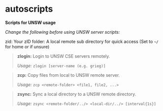 # autoscripts

**Scripts for UNSW usage**

*Change the following before using UNSW server scripts:*

zid: Your zID
folder: A local remote sub directory for quick access (Set to `~/` for home or if unsure)


>**zlogin:** Login to UNSW CSE servers remotely.
>
>*Usage:* `zlogin [server-name (e.g. grieg)]`

>**zcp:** Copy files from local to UNSW remote server.
>
>*Usage:* `zcp <remote-folder> <file1, file2, ...>`

>**zsync:** Sync a local directory to a UNSW remote directory.
>
>*Usage:* `zsync <remote-folder/../> <local-dir/../> [interval{1s}]`
